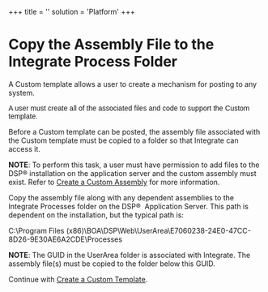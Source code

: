 +++
title = ''
solution = 'Platform'
+++

# <span>Copy the Assembly File to the Integrate Process Folder</span>

A Custom template allows a user to create a mechanism for posting to any
system.

<span style="font-family: Arial, sans-serif;">A user must create all of
the associated files and code to support the Custom template.</span>

Before a Custom template can be posted, the assembly file associated
with the Custom template must be copied to a folder so that Integrate
can access it.

<span style="font-weight: bold;">NOTE</span>: To perform this task, a
user must have permission to add files to the DSP® installation on the
application server and the custom assembly must exist. Refer to [Create
a Custom Assembly](Create_a_Custom_Assembly.htm) for more information.

Copy the assembly file along with any dependent assemblies to the
Integrate Processes folder on the DSP®  Application Server. This path is
dependent on the installation, but the typical path is:

C:\\Program Files
(x86)\\BOA\\DSP\\Web\\UserArea\\E7060238-24E0-47CC-8D26-9E30AE6A2CDE\\Processes

<span style="font-weight: bold;">NOTE</span>: The GUID in the UserArea
folder is associated with Integrate. The assembly file(s) must be copied
to the folder below this GUID.

Continue with [Create a Custom
Template](Create_a_Custom_Template_Integrate.htm).
